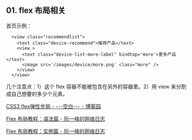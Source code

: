 ## 01. flex 布局相关

首页示例：

```
  <view class="recommendlist">
    <text class="device-recommend">推荐产品</text>
    <view >
      <text class="device-list-more-label" bindtap='more'>更多产品</text>
      <image src='/images/device/more.png' class="more" />
    </view>
  </view>
```

几个注意点：1）这个 flex 容器不能被包含在另外的容器里。2）用 view 来分割成自己想要的多少个元素。

[CSS3 flex弹性步局 - ---空白--- - 博客园](https://www.cnblogs.com/OrochiZ-/p/11583880.html)

[Flex 布局教程：语法篇 - 阮一峰的网络日志](https://www.ruanyifeng.com/blog/2015/07/flex-grammar.html)

[Flex 布局教程：实例篇 - 阮一峰的网络日志](http://www.ruanyifeng.com/blog/2015/07/flex-examples.html)



